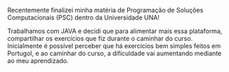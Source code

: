 Recentemente finalizei minha matéria de Programação de Soluções Computacionais (PSC) dentro da Universidade UNA!

Trabalhamos com JAVA e decidi que para alimentar mais essa plataforma, compartilhar os exercícios que fiz durante o caminhar do curso.
Inicialmente é possível perceber que há exercícios bem simples feitos em Portugol, e ao caminhar do curso, a dificuldade vai aumentando mediante ao meu aprendizado.
